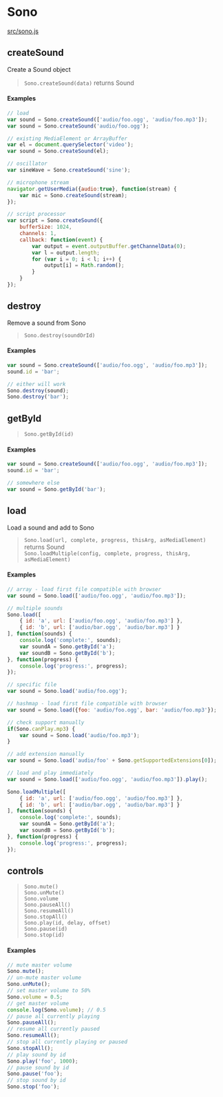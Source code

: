 # Sono

[src/sono.js](../src/sono.js)

## createSound

Create a Sound object

>`Sono.createSound(data)` returns Sound

#### Examples

```javascript
// load
var sound = Sono.createSound(['audio/foo.ogg', 'audio/foo.mp3']);
var sound = Sono.createSound('audio/foo.ogg');

// existing MediaElement or ArrayBuffer
var el = document.querySelector('video');
var sound = Sono.createSound(el);

// oscillator
var sineWave = Sono.createSound('sine');

// microphone stream
navigator.getUserMedia({audio:true}, function(stream) {
	var mic = Sono.createSound(stream);
});

// script processor
var script = Sono.createSound({
	bufferSize: 1024,
	channels: 1,
	callback: function(event) {
		var output = event.outputBuffer.getChannelData(0);
	    var l = output.length;
	    for (var i = 0; i < l; i++) {
	        output[i] = Math.random();
	    }
	}
});
```

## destroy

Remove a sound from Sono

>`Sono.destroy(soundOrId)`

#### Examples

```javascript
var sound = Sono.createSound(['audio/foo.ogg', 'audio/foo.mp3']);
sound.id = 'bar';

// either will work
Sono.destroy(sound);
Sono.destroy('bar');
```


## getById

>`Sono.getById(id)`

#### Examples

```javascript
var sound = Sono.createSound(['audio/foo.ogg', 'audio/foo.mp3']);
sound.id = 'bar';

// somewhere else
var sound = Sono.getById('bar');
```


## load

Load a sound and add to Sono

>`Sono.load(url, complete, progress, thisArg, asMediaElement)` returns Sound  
`Sono.loadMultiple(config, complete, progress, thisArg, asMediaElement)`

#### Examples

```javascript
// array - load first file compatible with browser
var sound = Sono.load(['audio/foo.ogg', 'audio/foo.mp3']);

// multiple sounds
Sono.load([
	{ id: 'a', url: ['audio/foo.ogg', 'audio/foo.mp3'] },
	{ id: 'b', url: ['audio/bar.ogg', 'audio/bar.mp3'] }
], function(sounds) {
	console.log('complete:', sounds);
	var soundA = Sono.getById('a');
	var soundB = Sono.getById('b');
}, function(progress) {
	console.log('progress:', progress);
});

// specific file
var sound = Sono.load('audio/foo.ogg');

// hashmap - load first file compatible with browser
var sound = Sono.load({foo: 'audio/foo.ogg', bar: 'audio/foo.mp3'});

// check support manually
if(Sono.canPlay.mp3) {
	var sound = Sono.load('audio/foo.mp3');
}

// add extension manually
var sound = Sono.load('audio/foo' + Sono.getSupportedExtensions[0]);

// load and play immediately
var sound = Sono.load(['audio/foo.ogg', 'audio/foo.mp3']).play();

```

```javascript
Sono.loadMultiple([
	{ id: 'a', url: ['audio/foo.ogg', 'audio/foo.mp3'] },
	{ id: 'b', url: ['audio/bar.ogg', 'audio/bar.mp3'] }
], function(sounds) {
	console.log('complete:', sounds);
	var soundA = Sono.getById('a');
	var soundB = Sono.getById('b');
}, function(progress) {
	console.log('progress:', progress);
});
```

## controls

>`Sono.mute()`  
`Sono.unMute()`  
`Sono.volume`  
`Sono.pauseAll()`  
`Sono.resumeAll()`  
`Sono.stopAll()`  
`Sono.play(id, delay, offset)`  
`Sono.pause(id)`  
`Sono.stop(id)`

#### Examples

```javascript
// mute master volume
Sono.mute();
// un-mute master volume
Sono.unMute();
// set master volume to 50%
Sono.volume = 0.5;
// get master volume
console.log(Sono.volume); // 0.5
// pause all currently playing
Sono.pauseAll();
// resume all currently paused
Sono.resumeAll();
// stop all currently playing or paused
Sono.stopAll();
// play sound by id
Sono.play('foo', 1000);
// pause sound by id
Sono.pause('foo');
// stop sound by id
Sono.stop('foo');
```
